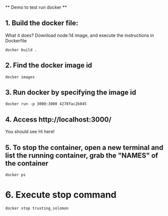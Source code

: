 ** Demo to test run docker **

## 1. Build the docker file:

What it does?
Download node:14 image, and execute the instructions in Dockerfile

```
docker build .
```

## 2. Find the docker image id

```
docker images
```

## 3. Run docker by specifying the image id

```
docker run -p 3000:3000 4278fac2b045
```

## 4. Access http://localhost:3000/ 

You should see Hi here!

## 5. To stop the container, open a new terminal and list the running container, grab the "NAMES" of the container
```
docker ps
```

# 6. Execute stop command
```
docker stop trusting_solomon
```